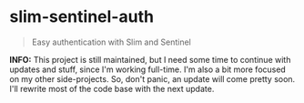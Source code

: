 # slim-sentinel-auth
> Easy authentication with Slim and Sentinel

**INFO:** This project is still maintained, but I need some time to continue with updates and stuff, since I'm working full-time. I'm also a bit more focused on my other side-projects. So, don't panic, an update will come pretty soon. I'll rewrite most of the code base with the next update.
